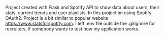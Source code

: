Project created with Flask and Spotify API to show data about users, their stats, current trends and user playlists. 
In this project im using Spotify OAuth2. 
Project is a bit similar to popular website https://www.statsforspotify.com.
I left .env file outside the .gitignore for recruiters, if somebody wants to test how my application works.
